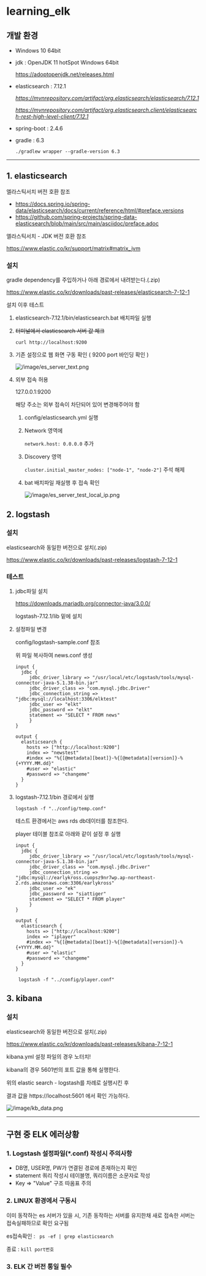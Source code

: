 # learning_elk

## 개발 환경

- Windows 10 64bit

- jdk : OpenJDK 11 hotSpot Windows 64bit

  https://adoptopenjdk.net/releases.html

- elasticsearch : 7.12.1

  *https://mvnrepository.com/artifact/org.elasticsearch/elasticsearch/7.12.1*
  
  *https://mvnrepository.com/artifact/org.elasticsearch.client/elasticsearch-rest-high-level-client/7.12.1*
  
- spring-boot : 2.4.6

- gradle : 6.3

  ```
  ./gradlew wrapper --gradle-version 6.3
  ```



<hr>

## 1. elasticsearch

엘라스틱서치 버전 호환 참조

- https://docs.spring.io/spring-data/elasticsearch/docs/current/reference/html/#preface.versions
- https://github.com/spring-projects/spring-data-elasticsearch/blob/main/src/main/asciidoc/preface.adoc

엘라스틱서치 - JDK 버전 호환 참조

https://www.elastic.co/kr/support/matrix#matrix_jvm



### 설치

gradle dependency를 주입하거나 아래 경로에서 내려받는다.(.zip)

https://www.elastic.co/kr/downloads/past-releases/elasticsearch-7-12-1



설치 이후 테스트

1. elasticsearch-7.12.1/bin/elasticsearch.bat 배치파일 실행

2. ~~터미널에서 elasticsearch 서버 값 체크~~

   ```
   curl http://localhost:9200
   ```
   
3. 기존 설정으로 웹 화면 구동 확인 ( 9200 port 바인딩 확인 )

   ![/image/es_server_text.png](/image/es_server_test.png)

   

4. 외부 접속 허용

   127.0.0.1:9200

   해당 주소는 외부 접속이 차단되어 있어 변경해주어야 함

   1. config/elasticsearch.yml 실행

   2. Network 영역에 

      ```network.host: 0.0.0.0``` 추가

   3. Discovery 영역

      ```cluster.initial_master_nodes: ["node-1", "node-2"]``` 주석 해제

   4. bat 배치파일 재실행 후 접속 확인

      ![/image/es_server_test_local_ip.png](/image/es_server_test_local_ip.png)

   



## 2. logstash

### 설치

elasticsearch와 동일한 버전으로 설치(.zip)

https://www.elastic.co/kr/downloads/past-releases/logstash-7-12-1



### 테스트

1. jdbc파일 설치

   https://downloads.mariadb.org/connector-java/3.0.0/

   logstash-7.12.1/lib 밑에 설치

2. 설정파일 변경

   config/logstash-sample.conf 참조

   위 파일 복사하여 news.conf 생성

   ```
   input {
     jdbc {
        jdbc_driver_library => "/usr/local/etc/logstash/tools/mysql-connector-java-5.1.38-bin.jar"
        jdbc_driver_class => "com.mysql.jdbc.Driver"
        jdbc_connection_string => "jdbc:mysql://localhost:3306/elktest"
        jdbc_user => "elkt"
        jdbc_password => "elkt"
        statement => "SELECT * FROM news"
        }
   }
   
   output {
     elasticsearch {
       hosts => ["http://localhost:9200"]
       index => "newstest"
       #index => "%{[@metadata][beat]}-%{[@metadata][version]}-%{+YYYY.MM.dd}"
       #user => "elastic"
       #password => "changeme"
     }
   }
   ```
   
3. logstash-7.12.1/bin 경로에서 실행

   ```
   logstash -f "../config/temp.conf"
   ```

   

   테스트 환경에서는 aws rds db데이터를 참조한다.
   
   player 테이블 참조로 아래와 같이 설정 후 실행
   
   ``````
   input {
     jdbc {
        jdbc_driver_library => "/usr/local/etc/logstash/tools/mysql-connector-java-5.1.38-bin.jar"
        jdbc_driver_class => "com.mysql.jdbc.Driver"
        jdbc_connection_string => "jdbc:mysql://earlykross.cuopsz9nr7wp.ap-northeast-2.rds.amazonaws.com:3306/earlykross"
        jdbc_user => "ek"
        jdbc_password => "siattiger"
        statement => "SELECT * FROM player"
        }
   }
   
   output {
     elasticsearch {
       hosts => ["http://localhost:9200"]
       index => "iplayer"
       #index => "%{[@metadata][beat]}-%{[@metadata][version]}-%{+YYYY.MM.dd}"
       #user => "elastic"
       #password => "changeme"
     }
   }
   ``````
   
   ``` logstash -f "../config/player.conf"```



## 3. kibana

### 설치

elasticsearch와 동일한 버전으로 설치(.zip)

https://www.elastic.co/kr/downloads/past-releases/kibana-7-12-1



kibana.yml 설정 파일의 경우 노터치! 



kibana의 경우 5601번의 포트 값을 통해 실행한다.

위의 elastic search - logstash를 차례로 실행시킨 후

결과 값을 https://localhost:5601 에서 확인 가능하다.



![/image/kb_data.png](/image/kb_data.png)



<hr>

## 구현 중 ELK 에러상황

### 1. Logstash 설정파일(*.conf) 작성시 주의사항

- DB명, USER명, PW가 연결된 경로에 존재하는지 확인
- statement 쿼리 작성시 테이블명, 쿼리이름은 소문자로 작성
- Key => "Value" 구조 따옴표 주의



### 2. LINUX 환경에서 구동시

이미 동작하는 es 서버가 있을 시, 기존 동작하는 서버를 유지한채 새로 접속한 서버는 접속실패하므로 확인 요구됨

es접속확인 : ``` ps -ef | grep elasticsearch```

종료 : ```kill port번호```



### 3. ELK 간 버전 통일 필수
